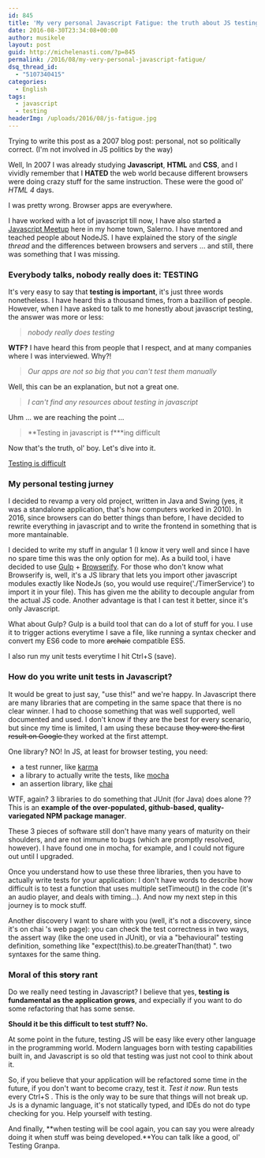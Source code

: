 ```yaml
---
id: 845
title: 'My very personal Javascript Fatigue: the truth about JS testing'
date: 2016-08-30T23:34:08+00:00
author: musikele
layout: post
guid: http://michelenasti.com/?p=845
permalink: /2016/08/my-very-personal-javascript-fatigue/
dsq_thread_id:
  - "5107340415"
categories:
  - English
tags:
  - javascript
  - testing
headerImg: /uploads/2016/08/js-fatigue.jpg
---
```

Trying to write this post as a 2007 blog post: personal, not so politically correct. (I'm not involved in JS politics by the way)

Well, In 2007 I was already studying **Javascript**, **HTML** and **CSS**, and I vividly remember that I **HATED** the web world because different browsers were doing crazy stuff for the same instruction. These were the good ol' _HTML 4_ days.

I was pretty wrong. Browser apps are everywhere.

I have worked with a lot of javascript till now, I have also started a [Javascript Meetup](http://michelenasti.com/2016/02/javascript-meetup-a-salerno/) here in my home town, Salerno. I have mentored and teached people about NodeJS. I have explained the story of the _single thread_ and the differences between browsers and servers ... and still, there was something that I was missing.

### Everybody talks, nobody really does it: TESTING

It's very easy to say that **testing is important**, it's just three words nonetheless. I have heard this a thousand times, from a bazillion of people. However, when I have asked to talk to me honestly about javascript testing, the answer was more or less:

> _nobody really does testing_

**WTF?** I have heard this from people that I respect, and at many companies where I was interviewed. Why?!

> _Our apps are not so big that you can't test them manually_

Well, this can be an explanation, but not a great one.

> _I can't find any resources about testing in javascript_

Uhm ... we are reaching the point ...

> **Testing in javascript is f\*\*\*ing difficult

Now that's the truth, ol' boy. Let's dive into it.

[Testing is difficult](https://i0.wp.com/michelenasti.com/uploads/2016/08/testingdifficult.jpg)

### My personal testing jurney

I decided to revamp a very old project, written in Java and Swing (yes, it was a standalone application, that's how computers worked in 2010). In 2016, since browsers can do better things than before, I have decided to rewrite everything in javascript and to write the frontend in something that is more mantainable.

I decided to write my stuff in angular 1 (I know it very well and since I have no spare time this was the only option for me). As a build tool, i have decided to use [Gulp](http://gulpjs.com/) + [Browserify](http://browserify.org/). For those who don't know what Browserify is, well, it's a JS library that lets you import other javascript modules exactly like NodeJs (so, you would use <span class="lang:default decode:true crayon-inline">require('./TimerService')</span>  to import it in your file). This has given me the ability to decouple angular from the actual JS code. Another advantage is that I can test it better, since it's only Javascript.

What about Gulp? Gulp is a build tool that can do a lot of stuff for you. I use it to trigger actions everytime I save a file, like running a syntax checker and convert my ES6 code to more <del>archaic</del> compatible ES5.

I also run my unit tests everytime I hit <span class="lang:default decode:true crayon-inline">Ctrl+S</span>  (save).

### How do you write unit tests in Javascript?

It would be great to just say, "use this!" and we're happy. In Javascript there are many libraries that are competing in the same space that there is no clear winner. I had to choose something that was well supported, well documented and used. I don't know if they are the best for every scenario, but since my time is limited, I am using these because <del>they were the first result on Google </del>they worked at the first attempt.

One library? NO! In JS, at least for browser testing, you need:

* a test runner, like [<span class="lang:default decode:true crayon-inline">karma</span>](https://karma-runner.github.io/1.0/index.html)
* a library to actually write the tests, like [<span class="lang:default decode:true crayon-inline">mocha</span>](https://mochajs.org/)
* an assertion library, like [<span class="lang:default decode:true crayon-inline">chai</span>](http://chaijs.com/)

WTF, again? 3 libraries to do something that <span class="lang:default decode:true crayon-inline ">JUnit</span>  (for Java) does alone ?? This is an **example of the over-populated, github-based, quality-variegated NPM package manager**.

These 3 pieces of software still don't have many years of maturity on their shoulders, and are not immune to bugs (which are promptly resolved, however). I have found one in mocha, for example, and I could not figure out until I upgraded.

Once you understand how to use these three libraries, then you have to actually write tests for your application: I don't have words to describe how difficult is to test a function that uses multiple <span class="lang:default decode:true crayon-inline">setTimeout()</span>  in the code (it's an audio player, and deals with timing...). And now my next step in this journey is to mock stuff.

Another discovery I want to share with you (well, it's not a discovery, since it's on <span class="lang:default decode:true crayon-inline ">chai</span> 's web page): you can check the test correctness in two ways, the <span class="lang:default decode:true crayon-inline">assert</span> way (like the one used in JUnit), or via a "behavioural" testing definition, something like "<span class="lang:default decode:true crayon-inline ">expect(this).to.be.greaterThan(that)</span> ". two syntaxes for the same thing.

### Moral of this <del>story</del> rant

Do we really need testing in Javascript? I believe that yes, **testing is fundamental as the application grows**, and expecially if you want to do some refactoring that has some sense.

**Should it be this difficult to test stuff? No.**

At some point in the future, testing JS will be easy like every other language in the programming world. Modern languages born with testing capabilities built in, and Javascript is so old that testing was just not cool to think about it.

So, if you believe that your application will be refactored some time in the future, if you don't want to become crazy, test it. _Test it now_. Run tests every <span class="lang:default decode:true crayon-inline">Ctrl+S</span> . This is the only way to be sure that things will not break up. Js is a dynamic language, it's not statically typed, and IDEs do not do type checking for you. Help yourself with testing.

And finally, **when testing will be cool again, you can say you were already doing it when stuff was being developed.**You can talk like a good, ol' Testing Granpa.
